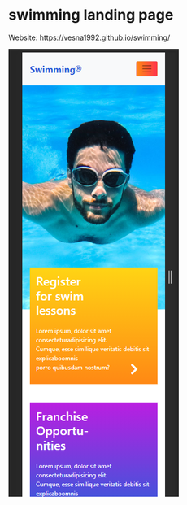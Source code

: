 # swimming landing page  
Website: https://vesna1992.github.io/swimming/ 

![GitHub Logo](/img/screenshot.png)  

